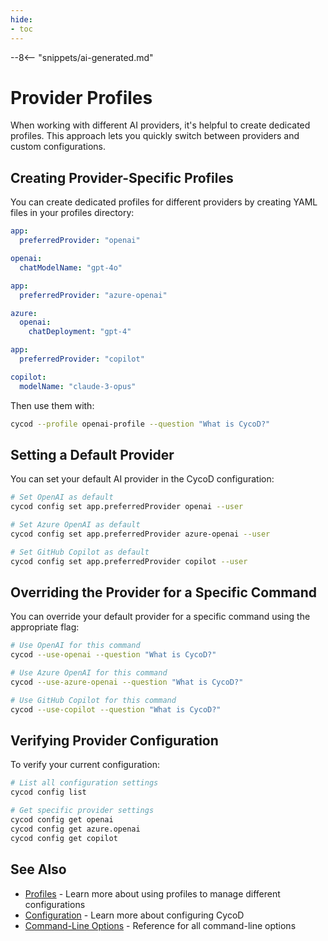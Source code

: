 ```yaml
---
hide:
- toc
---
```


--8<-- "snippets/ai-generated.md"

# Provider Profiles

When working with different AI providers, it's helpful to create dedicated profiles. This approach lets you quickly switch between providers and custom configurations.

## Creating Provider-Specific Profiles

You can create dedicated profiles for different providers by creating YAML files in your profiles directory:

```yaml title="openai-profile.yaml (in .cycod/profiles directory)"
app:
  preferredProvider: "openai"

openai:
  chatModelName: "gpt-4o"
```

```yaml title="azure-profile.yaml (in .cycod/profiles directory)"
app:
  preferredProvider: "azure-openai"

azure:
  openai:
    chatDeployment: "gpt-4"
```

```yaml title="copilot-profile.yaml (in .cycod/profiles directory)"
app:
  preferredProvider: "copilot"

copilot:
  modelName: "claude-3-opus"
```

Then use them with:

```bash
cycod --profile openai-profile --question "What is CycoD?"
```

## Setting a Default Provider

You can set your default AI provider in the CycoD configuration:

```bash
# Set OpenAI as default
cycod config set app.preferredProvider openai --user

# Set Azure OpenAI as default
cycod config set app.preferredProvider azure-openai --user

# Set GitHub Copilot as default
cycod config set app.preferredProvider copilot --user
```

## Overriding the Provider for a Specific Command

You can override your default provider for a specific command using the appropriate flag:

```bash
# Use OpenAI for this command
cycod --use-openai --question "What is CycoD?"

# Use Azure OpenAI for this command
cycod --use-azure-openai --question "What is CycoD?"

# Use GitHub Copilot for this command
cycod --use-copilot --question "What is CycoD?"
```

## Verifying Provider Configuration

To verify your current configuration:

```bash
# List all configuration settings
cycod config list

# Get specific provider settings
cycod config get openai
cycod config get azure.openai
cycod config get copilot
```

## See Also

* [Profiles](../advanced/profiles.md) - Learn more about using profiles to manage different configurations
* [Configuration](../usage/configuration.md) - Learn more about configuring CycoD
* [Command-Line Options](../reference/cli/index.md) - Reference for all command-line options